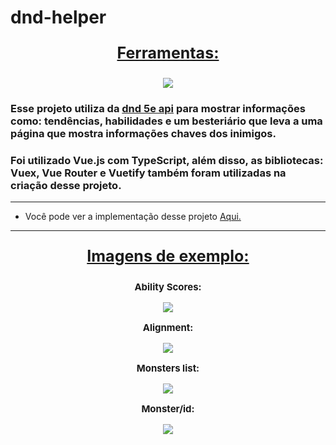 # dnd-helper

<div align=center>
  <p style='font-size: 25px; text-decoration: underline; font-weight: bold'>Ferramentas:</p>
  <a href="https://github.com/Joao-Vtr-Oliveira/todo-list-login">
    <img src="https://skillicons.dev/icons?i=vue,vuetify,ts" />
  </a>
</div>

### Esse projeto utiliza da [dnd 5e api](https://www.dnd5eapi.co/) para mostrar informações como: tendências, habilidades e um besteriário que leva a uma página que mostra informações chaves dos inimigos.

### Foi utilizado Vue.js com TypeScript, além disso, as bibliotecas: Vuex, Vue Router e Vuetify também foram utilizadas na criação desse projeto.



---

- Você pode ver a implementação desse projeto [Aqui.](https://joao-vtr-oliveira.github.io/dnd-helper/)

---

<div align=center>
  <p style='font-size: 25px; text-decoration: underline; font-weight: bold'>Imagens de exemplo:</p>
  <p style='font-size: 15px; font-weight: bold'>Ability Scores:</p>
  <img src="https://github.com/Joao-Vtr-Oliveira/lol-random-champ-selector-frontend/assets/114768964/b55a2979-ad69-47f9-9276-536b5e99471d"></img>

  <p style='font-size: 15px; font-weight: bold'>Alignment:</p>
  <img src="https://github.com/Joao-Vtr-Oliveira/lol-random-champ-selector-frontend/assets/114768964/3925fb55-026c-4487-beee-97b4486b72cc"></img>

  <p style='font-size: 15px; font-weight: bold'>Monsters list:</p>
  <img src="https://github.com/Joao-Vtr-Oliveira/lol-random-champ-selector-frontend/assets/114768964/6bff5088-a255-4b23-8f3d-953e17001bb8"></img>

  <p style='font-size: 15px; font-weight: bold'>Monster/id:</p>
  <img src="https://github.com/Joao-Vtr-Oliveira/lol-random-champ-selector-frontend/assets/114768964/8c01e613-b19a-4c2e-b3b8-c5cf9a72504b"></img>
</div>